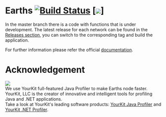 # Earths [![Build Status](https://travis-ci.org/earthspay/Earths.svg?branch=master)](https://travis-ci.org/earthspay/Earths) [![](https://images.microbadger.com/badges/version/earthspay/earths-testnet.svg)]

In the master branch there is a code with functions that is under development. The latest release for each network can be found in the [Releases section](https://github.com/earthspay/Earths/releases), you can switch to the corresponding tag and build the application.

For further information please refer the official [documentation](https://docs.earths.ga).

# Acknowledgement

[<img src="https://www.yourkit.com/images/yklogo.png">](http://www.yourkit.com/java/profiler/index.jsp)  
We use YourKit full-featured Java Profiler to make Earths node faster. YourKit, LLC is the creator of innovative and intelligent tools for profiling Java and .NET applications.    
Take a look at YourKit's leading software products: 
<a href="http://www.yourkit.com/java/profiler/index.jsp">YourKit Java Profiler</a> and
<a href="http://www.yourkit.com/.net/profiler/index.jsp">YourKit .NET Profiler</a>.
